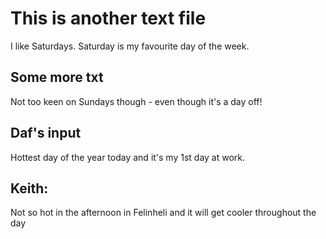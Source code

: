 # This is another text file

I like Saturdays. Saturday is my favourite day of the week.

## Some more txt

Not too keen on Sundays though - even though it's a day off!

## Daf's input
Hottest day of the year today and it's my 1st day at work.

## Keith:
Not so hot in the afternoon in Felinheli and it will get cooler 
throughout the day
